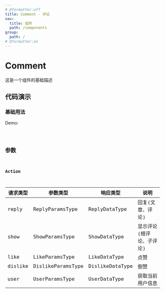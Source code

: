 ```yaml
---
# @formatter:off
title: Comment - 评论
nav:
  title: 组件
  path: /components
group:
  path: /
# @formatter:on
---
```


# Comment

这是一个组件的基础描述

## 代码演示

### 基础用法

Demo:

<code src="./index.ts"  background="#f0f2f5" transform="true" inline/>

## 参数

### Action

| 请求类型 | 参数类型          | 响应类型        | 说明                     |
| -------- | ----------------- | --------------- | ------------------------ |
| reply    | ReplyParamsType   | ReplyDataType   | 回复(文章、评论)         |
| show     | ShowParamsType    | ShowDataType    | 显示评论(根评论、子评论) |
| like     | LikeParamsType    | LikeDataType    | 点赞                     |
| dislike  | DislikeParamsType | DislikeDataType | 倒赞                     |
| user     | UserParamsType    | UserDataType    | 获取当前用户信息         |

